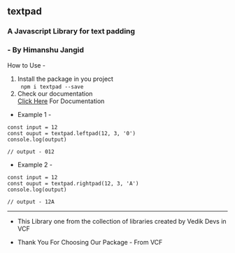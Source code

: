 ## textpad
### A Javascript Library for text padding
### - By Himanshu Jangid

How to Use -
1. Install the package in you project <br>
``` npm i textpad --save```
2. Check our documentation <br>
<a href="https://himanshurajora.github.io/textpad">Click Here</a> For Documentation

* Example 1 - 
``` const textpad = require("textpad")
const input = 12
const ouput = textpad.leftpad(12, 3, '0')
console.log(output)
```
``` 
// output - 012 
```
* Example 2 - 
``` const textpad = require("textpad")
const input = 12
const ouput = textpad.rightpad(12, 3, 'A')
console.log(output)
```
``` 
// output - 12A 
```

***

- This Library one from the collection of libraries created by Vedik Devs in VCF

- Thank You For Choosing Our Package - From VCF